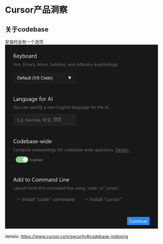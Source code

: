 # Cursor产品洞察

## 关于codebase
安装时会有一个选项
![alt text](image.png)

details: https://www.cursor.com/security#codebase-indexing